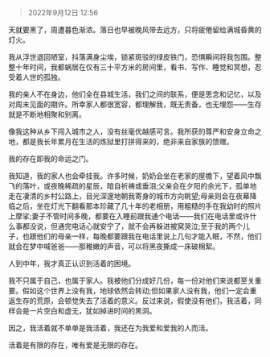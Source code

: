 > 2022年9月12日 12:56

天就要黑了，周遭暮色渐浓。落日也早被晚风带去远方，只将疲倦留给满城昏黄的灯火。

我从浮世退回陋室，抖落满身尘埃，锁紧斑驳的绿皮铁门，恐惧瞬间将我包围。整整十年时间，我都蜗居在仅有三十平方米的房间里，看书、写作、睡觉和冥想，忍受着人世的孤独。

我的亲人不在身边，他们全在县城生活，我们之间的联系，便是思念和记忆，以及对周末见面的期许。所幸家人都很宽容，都理解我，既无责备，也无埋怨——生存就是不断地相聚和别离。

像我这种从乡下闯入城市之人，没有丝毫优越感可言。我所获的尊严和安身立命之地，都是我长年累月在生活的炼狱里打拼得来的，绝非来自家族的馈赠。

我的存在即我的命运之门。

我知道，我的家人也会牵挂我。许多时候，奶奶会坐在老家的屋檐下，望着风中飘飞的落叶，或夜晚稀疏的星辰，暗自祈祷或垂泪;父亲会在夕阳的余光下，孤单地走在凄清的乡村公路上，目光深邃地朝我寄身的城市方向眺望;母亲则会在夜幕降临之后，坐在灯光下翻看那本珍藏了几十年的老相册，用粗糙的手在我幼时的照片上摩挲;妻子不管时间多晚，都要在入睡前跟我通个电话——我们在电话里或许什么事都没说，但通完电话心就安宁了，就不会再躲进被窝哭泣;至于我的两个儿子，也跟他们的母亲一样，每晚都要跟我在电话里说上几句才能入眠，不然，他们就会在梦中喊爸爸——那稚嫩的声音，可以将黑夜撕成一床破棉絮。

人到中年，我才真正认识到活着的困境。

我不只属于自己，也属于家人。我被他们分成好几份，每一份对他们来说都至关重要。假如这个世界上没有我，地球依然会转动;但如果家人没有我，他们一定会重返生存的荒原，会顿觉失去了活着的意义。反过来说，假使没有他们，我活着，同样会是一片空白和虚无，犹如掉进时间的黑洞。

因之，我活着就不单单是我活着，我还在为我爱和爱我的人而活。

活着是有限的存在，唯有爱是无限的存在。